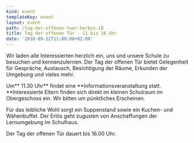 ```yaml
---
kind: event
templateKey: event
layout: event
path: /tag-der-offenen-tuer-herbst-18
title: Tag der offenen Tür - 11 bis 16 Uhr
date: '2018-09-22T11:00:00+02:00'
---
```

Wir laden alle Interessierten herzlich ein, uns und unsere Schule zu besuchen und kennenzulernen. Der Tag der offenen Tür bietet Gelegenheit für Gespräche, Austausch, Besichtigung der Räume, Erkunden der Umgebung und vieles mehr. 

Um** 11.30 Uhr** findet eine **Informationsveranstaltung statt. **Interessierte Eltern finden sich direkt im kleinen Schulraum im Obergeschoss ein. Wir bitten um pünktliches Erscheinen.

Für das leibliche Wohl sorgt ein Suppenstand sowie ein Kuchen- und Wähenbuffet. Der Erlös geht zugusten von Anschaffungen der Lernumgebung im Schulhaus.

Der Tag der offenen Tür dauert bis 16.00 Uhr.
